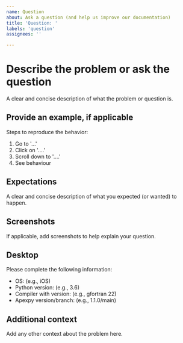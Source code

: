 ```yaml
---
name: Question
about: Ask a question (and help us improve our documentation)
title: 'Question: '
labels: 'question'
assignees: ''

---
```


# Describe the problem or ask the question
A clear and concise description of what the problem or question is.

## Provide an example, if applicable
Steps to reproduce the behavior:
1. Go to '...'
2. Click on '....'
3. Scroll down to '....'
4. See behaviour

## Expectations
A clear and concise description of what you expected (or wanted) to happen.

## Screenshots
If applicable, add screenshots to help explain your question.

## Desktop
Please complete the following information:
 * OS: (e.g., iOS)
 * Python version: (e.g., 3.6)
 * Compiler with version: (e.g., gfortran 22)
 * Apexpy version/branch: (e.g., 1.1.0/main)

## Additional context
Add any other context about the problem here.

